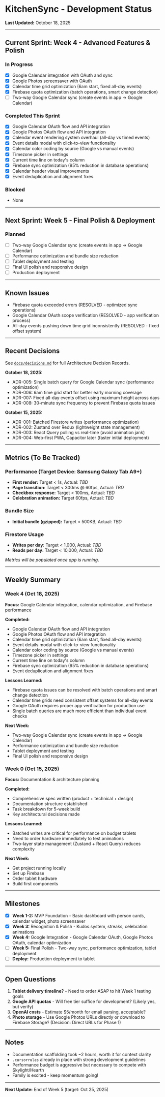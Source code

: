 # KitchenSync - Development Status

**Last Updated:** October 18, 2025

---

## Current Sprint: Week 4 - Advanced Features & Polish

### In Progress
- [x] Google Calendar integration with OAuth and sync
- [x] Google Photos screensaver with OAuth
- [x] Calendar time grid optimization (6am start, fixed all-day events)
- [x] Firebase quota optimization (batch operations, smart change detection)
- [ ] Two-way Google Calendar sync (create events in app → Google Calendar)

### Completed This Sprint
- [x] Google Calendar OAuth flow and API integration
- [x] Google Photos OAuth flow and API integration
- [x] Calendar event rendering system overhaul (all-day vs timed events)
- [x] Event details modal with click-to-view functionality
- [x] Calendar color coding by source (Google vs manual events)
- [x] Timezone picker in settings
- [x] Current time line on today's column
- [x] Firebase sync optimization (95% reduction in database operations)
- [x] Calendar header visual improvements
- [x] Event deduplication and alignment fixes

### Blocked
- None

---

## Next Sprint: Week 5 - Final Polish & Deployment

### Planned
- [ ] Two-way Google Calendar sync (create events in app → Google Calendar)
- [ ] Performance optimization and bundle size reduction
- [ ] Tablet deployment and testing
- [ ] Final UI polish and responsive design
- [ ] Production deployment

---

## Known Issues

- Firebase quota exceeded errors (RESOLVED - optimized sync operations)
- Google Calendar OAuth scope verification (RESOLVED - app verification process)
- All-day events pushing down time grid inconsistently (RESOLVED - fixed offset system)

---

## Recent Decisions

See [`docs/decisions.md`](decisions.md) for full Architecture Decision Records.

**October 18, 2025:**
- ADR-005: Single batch query for Google Calendar sync (performance optimization)
- ADR-006: 6am time grid start for better early morning coverage
- ADR-007: Fixed all-day events offset using maximum height across days
- ADR-008: 30-minute sync frequency to prevent Firebase quota issues

**October 15, 2025:**
- ADR-001: Batched Firestore writes (performance optimization)
- ADR-002: Zustand over Redux (lightweight state management)
- ADR-003: React Query polling vs real-time (avoid animation jank)
- ADR-004: Web-first PWA, Capacitor later (faster initial deployment)

---

## Metrics (To Be Tracked)

### Performance (Target Device: Samsung Galaxy Tab A9+)
- **First render:** Target < 1s, Actual: _TBD_
- **Page transition:** Target < 300ms @ 60fps, Actual: _TBD_
- **Checkbox response:** Target < 100ms, Actual: _TBD_
- **Celebration animation:** Target 60fps, Actual: _TBD_

### Bundle Size
- **Initial bundle (gzipped):** Target < 500KB, Actual: _TBD_

### Firestore Usage
- **Writes per day:** Target < 1,000, Actual: _TBD_
- **Reads per day:** Target < 10,000, Actual: _TBD_

_Metrics will be populated once app is running._

---

## Weekly Summary

### Week 4 (Oct 18, 2025)
**Focus:** Google Calendar integration, calendar optimization, and Firebase performance

**Completed:**
- Google Calendar OAuth flow and API integration
- Google Photos OAuth flow and API integration
- Calendar time grid optimization (6am start, fixed all-day events)
- Event details modal with click-to-view functionality
- Calendar color coding by source (Google vs manual events)
- Timezone picker in settings
- Current time line on today's column
- Firebase sync optimization (95% reduction in database operations)
- Event deduplication and alignment fixes

**Lessons Learned:**
- Firebase quota issues can be resolved with batch operations and smart change detection
- Calendar time grids need consistent offset systems for all-day events
- Google OAuth requires proper app verification for production use
- Single batch queries are much more efficient than individual event checks

**Next Week:**
- Two-way Google Calendar sync (create events in app → Google Calendar)
- Performance optimization and bundle size reduction
- Tablet deployment and testing
- Final UI polish and responsive design

### Week 0 (Oct 15, 2025)
**Focus:** Documentation & architecture planning

**Completed:**
- Comprehensive spec written (product + technical + design)
- Documentation structure established
- Task breakdown for 5-week build
- Key architectural decisions made

**Lessons Learned:**
- Batched writes are critical for performance on budget tablets
- Need to order hardware immediately to test animations
- Two-layer state management (Zustand + React Query) reduces complexity

**Next Week:**
- Get project running locally
- Set up Firebase
- Order tablet hardware
- Build first components

---

## Milestones

- [x] **Week 1-2:** MVP Foundation - Basic dashboard with person cards, calendar widget, photo screensaver
- [x] **Week 3:** Recognition & Polish - Kudos system, streaks, celebration animations
- [x] **Week 4:** Google Integration - Google Calendar OAuth, Google Photos OAuth, calendar optimization
- [ ] **Week 5:** Final Polish - Two-way sync, performance optimization, tablet deployment
- [ ] **Deploy:** Production deployment to tablet

---

## Open Questions

1. **Tablet delivery timeline?** - Need to order ASAP to hit Week 1 testing goals
2. **Google API quotas** - Will free tier suffice for development? (Likely yes, but verify)
3. **OpenAI costs** - Estimate $5/month for email parsing, acceptable?
4. **Photo storage** - Use Google Photos URLs directly or download to Firebase Storage? (Decision: Direct URLs for Phase 1)

---

## Notes

- Documentation scaffolding took ~2 hours, worth it for context clarity
- `.cursorrules` already in place with strong development guidelines
- Performance budget is aggressive but necessary to compete with Skylight/Hearth
- Family is excited - keep momentum going!

---

**Next Update:** End of Week 5 (target: Oct 25, 2025)


